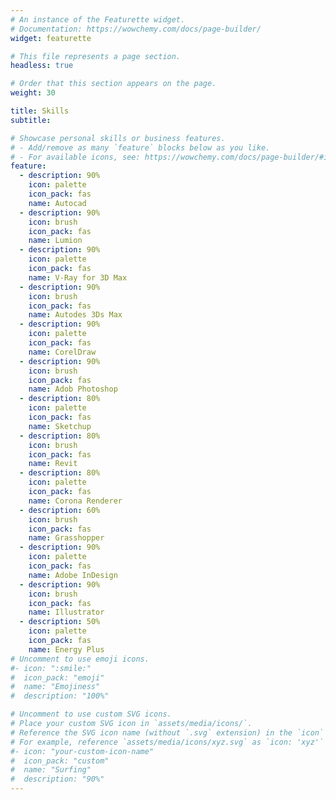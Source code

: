 ```yaml
---
# An instance of the Featurette widget.
# Documentation: https://wowchemy.com/docs/page-builder/
widget: featurette

# This file represents a page section.
headless: true

# Order that this section appears on the page.
weight: 30

title: Skills
subtitle:

# Showcase personal skills or business features.
# - Add/remove as many `feature` blocks below as you like.
# - For available icons, see: https://wowchemy.com/docs/page-builder/#icons
feature:
  - description: 90%
    icon: palette
    icon_pack: fas
    name: Autocad
  - description: 90%
    icon: brush
    icon_pack: fas
    name: Lumion
  - description: 90%
    icon: palette
    icon_pack: fas
    name: V-Ray for 3D Max
  - description: 90%
    icon: brush
    icon_pack: fas
    name: Autodes 3Ds Max
  - description: 90%
    icon: palette
    icon_pack: fas
    name: CorelDraw
  - description: 90%
    icon: brush
    icon_pack: fas
    name: Adob Photoshop
  - description: 80%
    icon: palette
    icon_pack: fas
    name: Sketchup
  - description: 80%
    icon: brush
    icon_pack: fas
    name: Revit
  - description: 80%
    icon: palette
    icon_pack: fas
    name: Corona Renderer
  - description: 60%
    icon: brush
    icon_pack: fas
    name: Grasshopper
  - description: 90%
    icon: palette
    icon_pack: fas
    name: Adobe InDesign
  - description: 90%
    icon: brush
    icon_pack: fas
    name: Illustrator
  - description: 50%
    icon: palette
    icon_pack: fas
    name: Energy Plus
# Uncomment to use emoji icons.
#- icon: ":smile:"
#  icon_pack: "emoji"
#  name: "Emojiness"
#  description: "100%"

# Uncomment to use custom SVG icons.
# Place your custom SVG icon in `assets/media/icons/`.
# Reference the SVG icon name (without `.svg` extension) in the `icon` field.
# For example, reference `assets/media/icons/xyz.svg` as `icon: 'xyz'`
#- icon: "your-custom-icon-name"
#  icon_pack: "custom"
#  name: "Surfing"
#  description: "90%"
---
```

